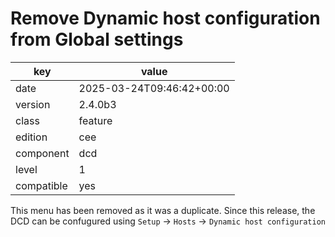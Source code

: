 [//]: # (werk v2)
# Remove Dynamic host configuration from Global settings

key        | value
---------- | ---
date       | 2025-03-24T09:46:42+00:00
version    | 2.4.0b3
class      | feature
edition    | cee
component  | dcd
level      | 1
compatible | yes

This menu has been removed as it was a duplicate.
Since this release, the  DCD can be  confugured using 
`Setup` -> `Hosts` -> `Dynamic host configuration` 
